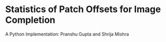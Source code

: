 # Statistics of Patch Offsets for Image Completion
A Python Implementation: Pranshu Gupta and Shrija Mishra

